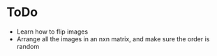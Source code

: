 # ToDo

- Learn how to flip images
- Arrange all the images in an nxn matrix, and make sure the order is random